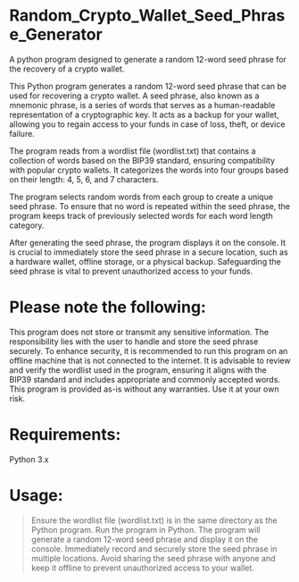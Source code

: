 # Random_Crypto_Wallet_Seed_Phrase_Generator
A python program designed to generate a random 12-word seed phrase for the recovery of a crypto wallet.

This Python program generates a random 12-word seed phrase that can be used for recovering a crypto wallet. 
A seed phrase, also known as a mnemonic phrase, is a series of words that serves as a human-readable representation of a cryptographic key.
It acts as a backup for your wallet, allowing you to regain access to your funds in case of loss, theft, or device failure.

The program reads from a wordlist file (wordlist.txt) that contains a collection of words based on the BIP39 standard, 
ensuring compatibility with popular crypto wallets. It categorizes the words into four groups based on their length: 4, 5, 6, and 7 characters.

The program selects random words from each group to create a unique seed phrase. 
To ensure that no word is repeated within the seed phrase, 
the program keeps track of previously selected words for each word length category.

After generating the seed phrase, the program displays it on the console. 
It is crucial to immediately store the seed phrase in a secure location, 
such as a hardware wallet, offline storage, or a physical backup. 
Safeguarding the seed phrase is vital to prevent unauthorized access to your funds.

# Please note the following:

This program does not store or transmit any sensitive information. 
The responsibility lies with the user to handle and store the seed phrase securely.
To enhance security, it is recommended to run this program on an offline machine that is not connected to the internet.
It is advisable to review and verify the wordlist used in the program, 
ensuring it aligns with the BIP39 standard and includes appropriate and commonly accepted words.
This program is provided as-is without any warranties. Use it at your own risk.

# Requirements:

Python 3.x

# Usage:

> Ensure the wordlist file (wordlist.txt) is in the same directory as the Python program.
> Run the program in Python.
> The program will generate a random 12-word seed phrase and display it on the console.
> Immediately record and securely store the seed phrase in multiple locations.
> Avoid sharing the seed phrase with anyone and keep it offline to prevent unauthorized access to your wallet.

